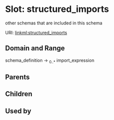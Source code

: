 
# Slot: structured_imports


other schemas that are included in this schema

URI: [linkml:structured_imports](https://w3id.org/linkml/structured_imports)


## Domain and Range

schema_definition &#8594;  <sub>0..\*</sub> import_expression

## Parents


## Children


## Used by

